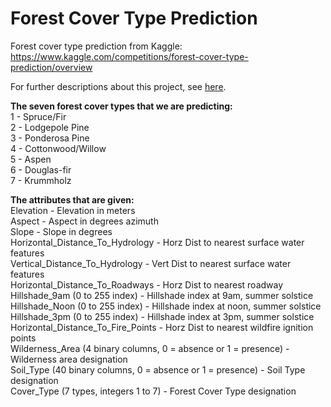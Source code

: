 # Forest Cover Type Prediction
Forest cover type prediction from Kaggle: https://www.kaggle.com/competitions/forest-cover-type-prediction/overview

For further descriptions about this project, see [here](https://yatingyang.me/projects/forest-cover-type-prediction).

**The seven forest cover types that we are predicting:**\
1 - Spruce/Fir  
2 - Lodgepole Pine  
3 - Ponderosa Pine  
4 - Cottonwood/Willow  
5 - Aspen  
6 - Douglas-fir  
7 - Krummholz

**The attributes that are given:** \
Elevation - Elevation in meters \
Aspect - Aspect in degrees azimuth \
Slope - Slope in degrees \
Horizontal_Distance_To_Hydrology - Horz Dist to nearest surface water features \
Vertical_Distance_To_Hydrology - Vert Dist to nearest surface water features \
Horizontal_Distance_To_Roadways - Horz Dist to nearest roadway \
Hillshade_9am (0 to 255 index) - Hillshade index at 9am, summer solstice \
Hillshade_Noon (0 to 255 index) - Hillshade index at noon, summer solstice \
Hillshade_3pm (0 to 255 index) - Hillshade index at 3pm, summer solstice \
Horizontal_Distance_To_Fire_Points - Horz Dist to nearest wildfire ignition points \
Wilderness_Area (4 binary columns, 0 = absence or 1 = presence) - Wilderness area designation \
Soil_Type (40 binary columns, 0 = absence or 1 = presence) - Soil Type designation \
Cover_Type (7 types, integers 1 to 7) - Forest Cover Type designation 
